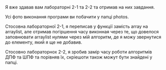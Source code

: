 Я вже здавав вам лабораторні 2-1 та 2-2 та отримав на них завдання.

Усі фото виконання програми ви побачити у папці photos.

Стосовна лабораторної 2-1, я переписав у функції замість array на arraylist, але отримав погіршення часу виконная через те, що довелося заповнювати arraylist нулями через мій алгоритм, де я можу звернутися до елементу, який я ще не добавив.

Стосовно лабораторнох 2-2, я зробив замір часу роботи алгоритмів ДПФ та ШПФ та порівняв їх, скріешоти також можут бути знайдені у папці.